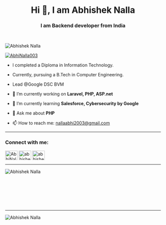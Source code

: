 <h1 align="center">Hi 👋, I am Abhishek Nalla</h1>
<h3 align="center">I am Backend developer from India</h3>

<br />
<p align="left"> <img src="https://komarev.com/ghpvc/?username=abhinalla003&label=Profile%20views&color=0e75b6&style=flat" alt="Abhishek Nalla" /> </p>

<p align="left"> <a href="https://twitter.com/AbhiNalla003" target="blank"><img src="https://img.shields.io/twitter/follow/AbhiNalla003?logo=twitter&style=for-the-badge" alt="AbhiNalla003" /></a> </p>

- I completed a Diploma in Information Technology.

- Currently, pursuing a B.Tech in Computer Engineering.

- Lead @Google DSC BVM
  
- 🔭 I’m currently working on **Laravel, PHP, ASP.net**

- 🌱 I’m currently learning **Salesforce, Cybersecurity by Google**

- 💬 Ask me about **PHP**

- 📫 How to reach me: nallaabhi2003@gmail.com

<hr>

<h3 align="left">Connect with me:</h3>
<p align="left">
<a href="https://twitter.com/AbhiNalla003" target="blank"><img align="center" src="https://raw.githubusercontent.com/rahuldkjain/github-profile-readme-generator/master/src/images/icons/Social/twitter.svg" alt="AbhiNalla003" height="30" width="40" /></a>
<a href="https://linkedin.com/in/abhisheknalla" target="blank"><img align="center" src="https://raw.githubusercontent.com/rahuldkjain/github-profile-readme-generator/master/src/images/icons/Social/linked-in-alt.svg" alt="abhisheknalla" height="30" width="40" /></a> 
<a href="https://instagram.com/abhishek._nalla" target="blank"><img align="center" src="https://raw.githubusercontent.com/rahuldkjain/github-profile-readme-generator/master/src/images/icons/Social/instagram.svg" alt="abhishek._nalla" height="30" width="40" /></a>
</p>

<hr>

<p><img align="left" src="https://github-readme-stats.vercel.app/api/top-langs?username=abhinalla003&show_icons=true&locale=en&layout=compact" alt="Abhishek Nalla" /></p>

<br /><br /><br /><br /><br /><br /><br />
<hr>

<p>&nbsp;<img align="left" src="https://github-readme-stats.vercel.app/api?username=abhinalla003&show_icons=true&locale=en" alt="Abhishek Nalla" /></p>
